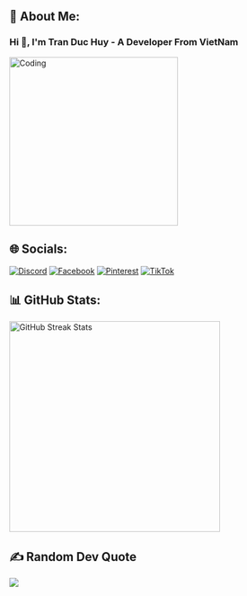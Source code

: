 ## 💫 About Me:
### Hi 👋, I'm Tran Duc Huy - A Developer From VietNam
<img align="center" alt="Coding" width="300" src="https://cdn.dribbble.com/users/1277312/screenshots/14733298/media/39b1045e593737587dd60e42c8422d1f.gif" >

## 🌐 Socials:
[![Discord](https://img.shields.io/badge/Discord-%237289DA.svg?logo=discord&logoColor=white)](https://discord.gg/huy31#5560) [![Facebook](https://img.shields.io/badge/Facebook-%231877F2.svg?logo=Facebook&logoColor=white)](https://facebook.com/tf.huy2839) [![Pinterest](https://img.shields.io/badge/Pinterest-%23E60023.svg?logo=Pinterest&logoColor=white)](https://pinterest.com/huy52670) [![TikTok](https://img.shields.io/badge/TikTok-%23000000.svg?logo=TikTok&logoColor=white)](https://tiktok.com/@ig_nr2893) 


## 📊 GitHub Stats:
<!--
<img src="https://github-readme-stats.vercel.app/api?username=duchuys31&theme=radical&hide_border=true&include_all_commits=true&count_private=true" alt="GitHub Stats" style="height: 413px;" />
<img src="https://github-readme-stats.vercel.app/api/top-langs/?username=duchuys31&theme=radical&hide_border=true&include_all_commits=true&count_private=true&layout=compact" alt="Top Languages" style="height: 525px;" />
-->
<img src="https://github-readme-streak-stats.herokuapp.com/?user=ingalls31&theme=radical&hide_border=true" alt="GitHub Streak Stats" style="height: 375px;" />
 

<!-- ## 🏆 GitHub Trophies
<img src="https://github-profile-trophy.vercel.app/?username=duchuys31&theme=radical" alt="GitHub Profile Trophy" style="height: 100px;" /> -->

## ✍️ Random Dev Quote
![](https://quotes-github-readme.vercel.app/api?type=horizontal&theme=radical)

<!-- Proudly created with GPRM ( https://gprm.itsvg.in ) -->
